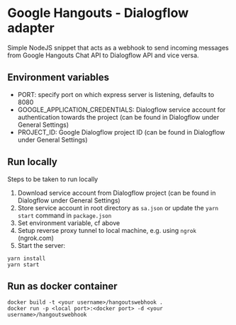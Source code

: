 # Google Hangouts - Dialogflow adapter

Simple NodeJS snippet that acts as a webhook to send incoming messages from Google Hangouts Chat API to Dialogflow API and vice versa.

## Environment variables

* PORT: specify port on which express server is listening, defaults to 8080
* GOOGLE_APPLICATION_CREDENTIALS: Dialogflow service account for authentication towards the project (can be found in Dialogflow under General Settings)
* PROJECT_ID: Google Dialogflow project ID (can be found in Dialogflow under General Settings)

## Run locally

Steps to be taken to run locally

1. Download service account from Dialogflow project (can be found in Dialogflow under General Settings)
2. Store service account in root directory as `sa.json` or update the `yarn start` command in `package.json`
3. Set environment variable, cf above
4. Setup reverse proxy tunnel to local machine, e.g. using `ngrok` (ngrok.com)
5. Start the server:

```
yarn install
yarn start
```

## Run as docker container

```
docker build -t <your username>/hangoutswebhook .
docker run -p <local port>:<docker port> -d <your username>/hangoutswebhook
```
